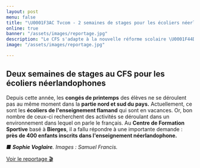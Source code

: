 ```yaml
---
layout: post
menu: false
title: "\U0001F3AC Tvcom - 2 semaines de stages pour les écoliers néerlandophones"
online: true
banner: "/assets/images/reportage.jpg"
description: "Le CFS s'adapte à la nouvelle réforme scolaire \U0001F44D"
image: "/assets/images/reportage.jpg"

---
```

## Deux semaines de stages au CFS pour les écoliers néerlandophones

Depuis cette année, les **congés de printemps** des élèves ne se déroulent pas au même moment dans la **partie nord et sud du pays.** Actuellement, ce sont les **écoliers de l'enseignement flamand** qui sont en vacances. Or, bon nombre de ceux-ci recherchent des activités se déroulant dans un environnement dans lequel on parle le français. Au **Centre de Formation Sportive** basé à **Bierges**, il a fallu répondre à une importante demande : **près de 400 enfants inscrits dans l'enseignement néerlandophone.**

_■ **Sophie Voglaire**. Images : Samuel Francis._

[Voir le reportage 🎬](https://www.tvcom.be/video/info/societe/deux-semaines-de-stages-au-cfs-pour-les-ecoliers-neerlandophones_32185_89.html "Tvcom")